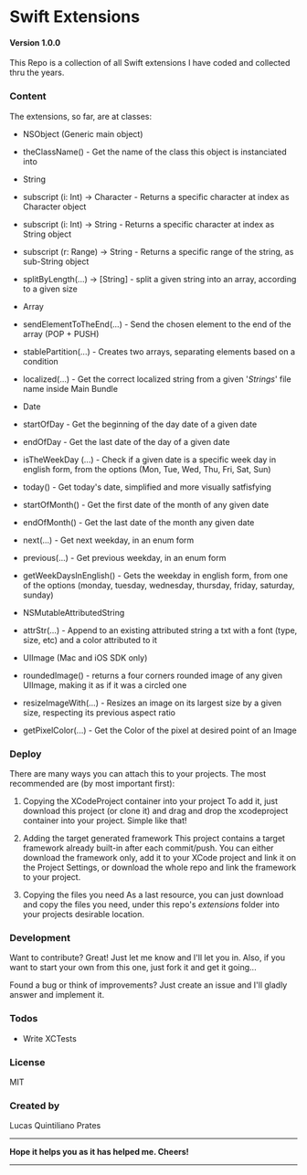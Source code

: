 # Swift Extensions
#### Version 1.0.0

This Repo is a collection of all Swift extensions I have coded and collected thru the years.

### Content
The extensions, so far, are at classes:
- NSObject (Generic main object)
- theClassName() - Get the name of the class this object is instanciated into

- String
- subscript (i: Int) -> Character - Returns a specific character at index as Character object
- subscript (i: Int) -> String - Returns a specific character at index as String object
- subscript (r: Range<Int>) -> String - Returns a specific range of the string, as sub-String object
- splitByLength(...) -> [String] - split a given string into an array, according to a given size

- Array
- sendElementToTheEnd(...) - Send the chosen element to the end of the array (POP + PUSH)
- stablePartition(...) - Creates two arrays, separating elements based on a condition
- localized(...) - Get the correct localized string from a given '*Strings*' file name inside Main Bundle

- Date
- startOfDay - Get the beginning of the day date of a given date
- endOfDay - Get the last date of the day of a given date
- isTheWeekDay (...) - Check if a given date is a specific week day in english form, from the options (Mon, Tue, Wed, Thu, Fri, Sat, Sun)
- today() - Get today's date, simplified and more visually satfisfying
- startOfMonth() - Get the first date of the month of any given date
- endOfMonth() - Get the last date of the month any given date
- next(...) - Get next weekday, in an enum form
- previous(...) - Get previous weekday, in an enum form
- getWeekDaysInEnglish() - Gets the weekday in english form, from one of the options (monday, tuesday, wednesday, thursday, friday, saturday, sunday)

- NSMutableAttributedString
- attrStr(...) - Append to an existing attributed string a txt with a font (type, size, etc) and a color attributed to it

- UIImage (Mac and iOS SDK only)
- roundedImage() - returns a four corners rounded image of any given UIImage, making it as if it was a circled one
- resizeImageWith(...) - Resizes an image on its largest size by a given size, respecting its previous aspect ratio
- getPixelColor(...) - Get the Color of the pixel at desired point of an Image

### Deploy
There are many ways you can attach this to your projects. The most recommended are (by most important first):
1. Copying the XCodeProject container into your project
To add it, just download this project (or clone it) and drag and drop the xcodeproject container into your project. Simple like that!

2. Adding the target generated framework
This project contains a target framework already built-in after each commit/push.
You can either download the framework only, add it to your XCode project and link it on the Project Settings, or download the whole repo and link the framework to your project.

3. Copying the files you need
As a last resource, you can just download and copy the files you need, under this repo's *extensions* folder into your projects desirable location.

### Development

Want to contribute? Great! Just let me know and I'll let you in.
Also, if you want to start your own from this one, just fork it and get it going...

Found a bug or think of improvements? Just create an issue and I'll gladly answer and implement it.

### Todos
- Write XCTests

### License
MIT

### Created by
Lucas Quintiliano Prates

----

**Hope it helps you as it has helped me. Cheers!**

----
